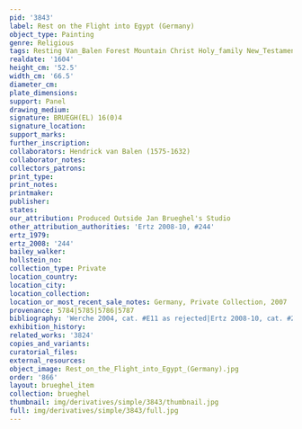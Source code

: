 ```yaml
---
pid: '3843'
label: Rest on the Flight into Egypt (Germany)
object_type: Painting
genre: Religious
tags: Resting Van_Balen Forest Mountain Christ Holy_family New_Testament Virgin_Mary
realdate: '1604'
height_cm: '52.5'
width_cm: '66.5'
diameter_cm: 
plate_dimensions: 
support: Panel
drawing_medium: 
signature: BRUEGH(EL) 16(0)4
signature_location: 
support_marks: 
further_inscription: 
collaborators: Hendrick van Balen (1575-1632)
collaborator_notes: 
collectors_patrons: 
print_type: 
print_notes: 
printmaker: 
publisher: 
states: 
our_attribution: Produced Outside Jan Brueghel's Studio
other_attribution_authorities: 'Ertz 2008-10, #244'
ertz_1979: 
ertz_2008: '244'
bailey_walker: 
hollstein_no: 
collection_type: Private
location_country: 
location_city: 
location_collection: 
location_or_most_recent_sale_notes: Germany, Private Collection, 2007
provenance: 5784|5785|5786|5787
bibliography: 'Werche 2004, cat. #E11 as rejected|Ertz 2008-10, cat. #244'
exhibition_history: 
related_works: '3824'
copies_and_variants: 
curatorial_files: 
external_resources: 
object_image: Rest_on_the_Flight_into_Egypt_(Germany).jpg
order: '866'
layout: brueghel_item
collection: brueghel
thumbnail: img/derivatives/simple/3843/thumbnail.jpg
full: img/derivatives/simple/3843/full.jpg
---
```

